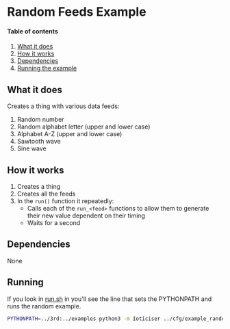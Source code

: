 # Random Feeds Example

#### Table of contents
1. [What it does](#what-it-does)
2. [How it works](#how-it-works)
2. [Dependencies](#Dependencies)
2. [Running the example](#Running)


## What it does

Creates a thing with various data feeds:

1. Random number
2. Random alphabet letter (upper and lower case)
3. Alphabet A-Z (upper and lower case)
3. Sawtooth wave
3. Sine wave

## How it works

1. Creates a thing
2. Creates all the feeds
3. In the `run()` function it repeatedly:
    - Calls each of the `run_<feed>` functions to allow them to generate their new value dependent on their timing
    - Waits for a second

## Dependencies
None

## Running

If you look in [run.sh](../../src/run.sh) in  you'll see the line that sets the PYTHONPATH and runs the
random example.
```bash
PYTHONPATH=../3rd:../examples python3 -m Ioticiser ../cfg/example_random.ini
```
